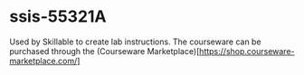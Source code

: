 # ssis-55321A

Used by Skillable to create lab instructions. The courseware can be purchased through the (Courseware Marketplace)[https://shop.courseware-marketplace.com/]